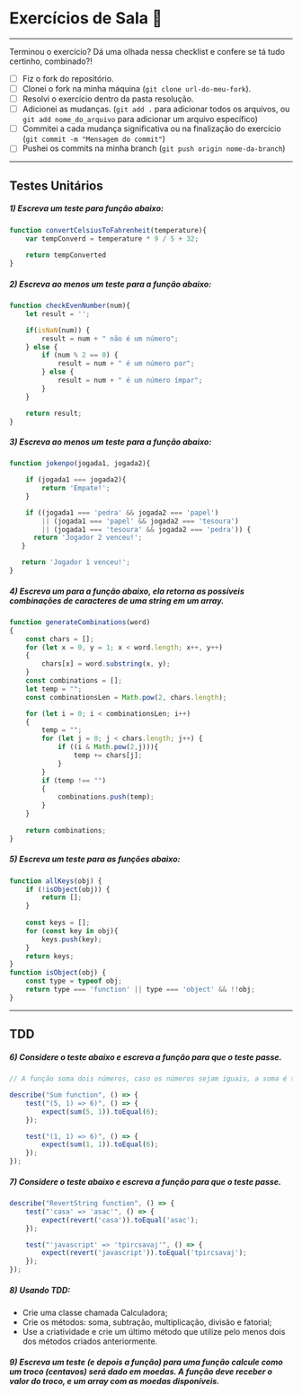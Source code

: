 # Exercícios de Sala 🏫  
---

Terminou o exercício? Dá uma olhada nessa checklist e confere se tá tudo certinho, combinado?!

- [ ] Fiz o fork do repositório.
- [ ] Clonei o fork na minha máquina (`git clone url-do-meu-fork`).
- [ ] Resolvi o exercício dentro da pasta resolução.
- [ ] Adicionei as mudanças. (`git add .` para adicionar todos os arquivos, ou `git add nome_do_arquivo` para adicionar um arquivo específico)
- [ ] Commitei a cada mudança significativa ou na finalização do exercício (`git commit -m "Mensagem do commit"`)
- [ ] Pushei os commits na minha branch (`git push origin nome-da-branch`)
---
## Testes Unitários
##### 1) Escreva um teste para função abaixo:

```js
function convertCelsiusToFahrenheit(temperature){
    var tempConverd = temperature * 9 / 5 + 32;
     
    return tempConverted
}
```
##### 2) Escreva ao menos um teste para a função abaixo:

```js
function checkEvenNumber(num){
    let result = '';

    if(isNaN(num)) {
        result = num + " não é um número";
    } else {
        if (num % 2 == 0) {
            result = num + " é um número par";
        } else {
            result = num + " é um número ímpar";
        }
    }

    return result;
}
```

##### 3) Escreva ao menos um teste para a função abaixo:

```js
function jokenpo(jogada1, jogada2){

    if (jogada1 === jogada2){
        return 'Empate!';
    }

    if ((jogada1 === 'pedra' && jogada2 === 'papel')
        || (jogada1 === 'papel' && jogada2 === 'tesoura')
        || (jogada1 === 'tesoura' && jogada2 === 'pedra')) {
      return 'Jogador 2 venceu!';
   }

   return 'Jogador 1 venceu!';
}
```

##### 4) Escreva um para a função abaixo, ela retorna as possíveis combinações de caracteres de uma string em um array.

```js
function generateCombinations(word)
{
    const chars = [];
    for (let x = 0, y = 1; x < word.length; x++, y++) 
    {
        chars[x] = word.substring(x, y);
    }
    const combinations = [];
    let temp = "";
    const combinationsLen = Math.pow(2, chars.length);

    for (let i = 0; i < combinationsLen; i++)
    {
        temp = "";
        for (let j = 0; j < chars.length; j++) {
            if ((i & Math.pow(2,j))){ 
                temp += chars[j];
            }
        }
        if (temp !== "")
        {
            combinations.push(temp);
        }
    }
    
    return combinations;
}
```

##### 5) Escreva um teste para as funções abaixo:

```js
function allKeys(obj) {
    if (!isObject(obj)) {
        return [];
    }
    
    const keys = [];
    for (const key in obj){
        keys.push(key);
    } 
    return keys;
}
function isObject(obj) {
    const type = typeof obj;
    return type === 'function' || type === 'object' && !!obj;
}
```
---
## TDD

##### 6) Considere o teste abaixo e escreva a função para que o teste passe.

```js
// A função soma dois números, caso os números sejam iguais, a soma é triplicada

describe("Sum function", () => {
    test("(5, 1) => 6)", () => {
        expect(sum(5, 1)).toEqual(6);
    });

    test("(1, 1) => 6)", () => {
        expect(sum(1, 1)).toEqual(6);
    });
});
```

##### 7) Considere o teste abaixo e escreva a função para que o teste passe.

```js
describe("RevertString function", () => {
    test("'casa' => 'asac'", () => {
        expect(revert('casa')).toEqual('asac');
    });

    test("'javascript' => 'tpircsavaj'", () => {
        expect(revert('javascript')).toEqual('tpircsavaj');
    });
});
```

##### 8) Usando TDD:
- Crie uma classe chamada Calculadora;
- Crie os métodos: soma, subtração, multiplicação, divisão e fatorial;
- Use a criatividade e crie um último método que utilize pelo menos dois dos métodos criados anteriormente.

##### 9) Escreva um teste (e depois a função) para uma função calcule como um troco (centavos) será dado em moedas. A função deve receber o valor do troco, e um array com as moedas disponíveis.
